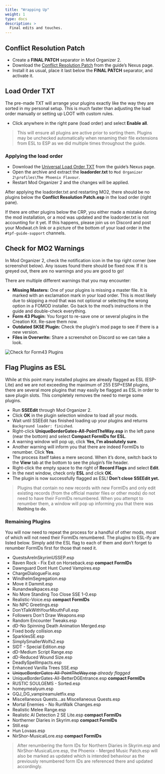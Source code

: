```yaml
---
title: "Wrapping Up"
weight: 1
type: docs
description: >
  Final edits and touches.
---
```


## Conflict Resolution Patch

- Create a **FINAL PATCH** separator in Mod Organizer 2.
- Download the [Conflict Resolution Patch](https://www.nexusmods.com/skyrimspecialedition/mods/14223?tab=files) from the guide’s Nexus page.
- Install it as usual, place it last below the **FINAL PATCH** separator, and activate it.

## Load Order TXT

The pre-made TXT will arrange your plugins exactly like the way they are sorted in my personal setup. This is much faster than adjusting the load order manually or setting up LOOT with custom rules.

- Click anywhere in the right pane (load order) and select **Enable all**.

> This will ensure all plugins are active prior to sorting them. Plugins may be unchecked automatically when renaming their file extensions from ESL to ESP as we did multiple times throughout the guide.

### Applying the load order

* Download the [Universal Load Order TXT](https://www.nexusmods.com/skyrimspecialedition/mods/14223?tab=files) from the guide’s Nexus page.
* Open the archive and extract the **loadorder.txt** to `Mod Organizer 2\profiles\The Phoenix Flavour`.
* Restart Mod Organizer 2 and the changes will be applied.

After applying the loadorder.txt and restarting MO2, there should be no plugins below the **Conflict Resolution Patch.esp** in the load order (right pane).

If there are other plugins below the CRP, you either made a mistake during the mod installation, or a mod was updated and the loadorder.txt is not accounting for it yet. If this happens, please join us on Discord and post your Modwat.ch link or a picture of the bottom of your load order in the `#tpf-guide-support` channels.

## Check for MO2 Warnings

In Mod Organizer 2, check the notification icon in the top right corner (see screenshot below). Any issues found there should be fixed now. If it is greyed out, there are no warnings and you are good to go!

There are multiple different warnings that you may encounter:

- **Missing Masters:** One of your plugins is missing a master file. It is marked with an exclamation mark in your load order. This is most likely due to skipping a mod that was not optional or selecting the wrong option in a FOMOD installer. Go back to the mod’s instructions in the guide and double-check everything.
- **Form 43 Plugin:** You forgot to re-save one or several plugins in the Creation Kit. Re-save them now.
- **Outdated SKSE Plugin:** Check the plugin's mod page to see if there is a new version.
- **Files in Overwrite:** Share a screenshot on Discord so we can take a look.

![Check for Form43 Plugins](/Pictures/skyrim-se/finalisation/check-for-form43-plugin.png)

## Flag Plugins as ESL

While at this point many installed plugins are already flagged as ESL (ESP-Lite) and we are not exceeding the maximum of 255 ESP+ESM plugins, there are several more plugins that may easily be flagged as ESL in order to save plugin slots. This completely removes the need to merge some plugins.

* Run **SSEEdit** through Mod Organizer 2.
* Click **OK** in the plugin selection window to load all your mods.
* Wait until SSEEdit has finished loading up your plugins and returns `Background loader: finished`.
* Right-click **UniqueBorderGates-All-PointTheWay.esp** in the left pane (near the bottom) and select **Compact FormIDs for ESL**.
* A warning window will pop up, click **Yes, I’m absolutely sure**.
* Another warning will inform you that there are indeed FormIDs to renumber. Click **Yes**.
* The process itself takes a mere second. When it’s done, switch back to the **View** tab at the bottom to see the plugin’s file header.
* Right-click the empty space to the right of **Record Flags** and select **Edit**.
* In the next window, check only **ESL** and click **OK**.
* The plugin is now successfully flagged as ESL! **Don’t close SSEEdit yet.**

> Plugins that contain no new records with new FormIDs and only edit existing records (from the official master files or other mods) do not need to have their FormIDs renumbered. When you attempt to renumber them, a window will pop up informing you that there was **Nothing to do**.

### Remaining Plugins

You will now need to repeat the process for a handful of other mods, most of which will not need their FormIDs renumbered. The plugins to ESL-ify are listed below. Simply add the ESL flag to each of them and don’t forget to renumber FormIDs first for those that need it.

* QuestsAreInSkyrimUSSEP.esp
* Raven Rock - Fix Exit on Horseback.esp **compact FormIDs**
* Dawnguard Dont Hunt Cured Vampires.esp
* ChargeDialogueFix.esp
* WindhelmSegregation.esp
* Move it Dammit.esp
* Runandwalkpaces.esp
* No More Standing Too Close SSE 1-0.esp
* Realistic-Voice.esp **compact FormIDs**
* No NPC Greetings.esp
* Don'tTalkWithYourMouthFull.esp
* Followers Don't Draw Weapons.esp
* Random Encounter Tweaks.esp
* dD-No Spinning Death Animation Merged.esp
* Fixed body collision.esp
* SparklesSE.esp
* SimplySmallerWolfs2.esp
* SIDT - Special Edition.esp
* dD-Medium Script Range.esp
* dD-Reduced Wound Size.esp
* DeadlySpellImpacts.esp
* Enhanced Vanilla Trees SSE.esp
* ~~UniqueBorderGates-All-PointTheWay.esp~~ *already flagged*
* UniqueBorderGates-All-BetterDGEntrance.esp **compact FormIDs**
* RUSTIC SOULGEMS - Sorted.esp
* homeymealyum.esp
* GQJ_DG_vampireamuletfix.esp
* Miscellaneous Quests…as Miscellaneous Quests.esp
* Mortal Enemies - No RunWalk Changes.esp
* Realistic Melee Range.esp
* Realistic AI Detection 2 SE Lite.esp **compact FormIDs**
* Northerner Diaries in Skyrim.esp **compact FormIDs**
* Still.esp
* Hun Lovaas.esp
* NirShor-MusicalLore.esp **compact FormIDs**

> After renumbering the form IDs for Northern Diaries in Skyrim.esp and NirShor-MusicalLore.esp, the Phoenix - Merged Music Patch.esp will also be marked as updated which is intended behaviour as the previously renumbered form IDs are referenced there and updated accordingly.